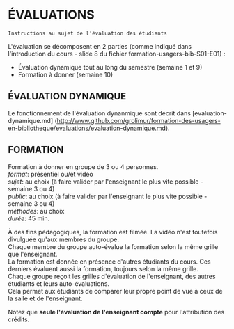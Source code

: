 # ÉVALUATIONS

`Instructions au sujet de l'évaluation des étudiants`

L'évaluation se décomposent en 2 parties (comme indiqué dans l'introduction du cours - slide 8 du fichier formation-usagers-bib-S01-E01) :
* Évaluation dynamique tout au long du semestre (semaine 1 et 9)
* Formation à donner (semaine 10)

## ÉVALUATION DYNAMIQUE
Le fonctionnement de l'évaluation dynanmique sont décrit dans [evaluation-dynamique.md] (http://www.github.com/grolimur/formation-des-usagers-en-bibliotheque/evaluations/evaluation-dynamique.md).   

## FORMATION
Formation à donner en groupe de 3 ou 4 personnes.   
*format*: présentiel ou/et vidéo   
*sujet*: au choix (à faire valider par l'enseignant le plus vite possible - semaine 3 ou 4)   
*public*: au choix (à faire valider par l'enseignant le plus vite possible - semaine 3 ou 4)   
*méthodes*: au choix   
*durée*: 45 min.   

À des fins pédagogiques, la formation est filmée. La vidéo n'est toutefois divulguée qu'aux membres du groupe.   
Chaque membre du groupe auto-évalue la formation selon la même grille que l'enseignant.   
La formation est donnée en présence d'autres étudiants du cours. Ces derniers évaluent aussi la formation, toujours selon la même grille.   
Chaque groupe reçoit les grilles d'évaluation de l'enseignant, des autres étudiants et leurs auto-évaluations.   
Cela permet aux étudiants de comparer leur propre point de vue à ceux de la salle et de l'enseignant.   

Notez que **seule l'évaluation de l'enseignant compte** pour l'attribution des crédits.   
